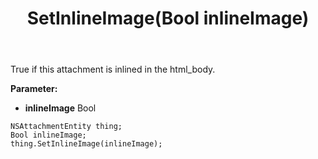 ﻿---
uid: crmscript_ref_NSAttachmentEntity_SetInlineImage
title: SetInlineImage(Bool inlineImage)
intellisense: NSAttachmentEntity.SetInlineImage
keywords: NSAttachmentEntity, GetInlineImage
so.topic: reference
---

True if this attachment is inlined in the html_body.

**Parameter:** 
 - **inlineImage** Bool

```crmscript
NSAttachmentEntity thing;
Bool inlineImage;
thing.SetInlineImage(inlineImage);
```

